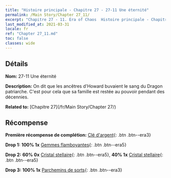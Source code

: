```yaml
---
title: "Histoire principale - Chapitre 27 - 27-11 Une éternité"
permalink: /Main Story/Chapter 27_11/
excerpt: "Chapitre 27 - 11. Era of Chaos  Histoire principale - Chapitre 27_11. 27-11 Une éternité"
last_modified_at: 2021-03-31
locale: fr
ref: "Chapter 27_11.md"
toc: false
classes: wide
---
```


## Détails

 **Nom:** 27-11 Une éternité

 **Description:** On dit que les ancêtres d'Howard buvaient le sang du Dragon patriarche. C'est pour cela que sa famille est restée au pouvoir pendant des décennies.

 **Related to:** [Chapitre 27](/fr/Main Story/Chapter 27/)

## Récompense

 **Première récompense de complétion:** [Clé d'argent](/fr/Items/con_693/){: .btn .btn--era3}

 **Drop 1:** **100% 1x** [Gemmes flamboyantes](/fr/Items/mat_100/){: .btn .btn--era5}

 **Drop 2:** **60% 0x** [Cristal stellaire](/fr/Items/mat_94/){: .btn .btn--era5}, **40% 1x** [Cristal stellaire](/fr/Items/mat_94/){: .btn .btn--era5}

 **Drop 3:** **100% 1x** [Parchemins de sorts](/fr/Items/con_694/){: .btn .btn--era3}

